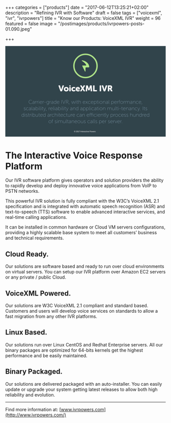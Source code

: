 +++
categories = ["products"]
date = "2017-06-12T13:25:21+02:00"
description = "Refining IVR with Software"
draft = false
tags = ["voicexml", "ivr", "ivrpowers"]
title = "Know our Products: VoiceXML IVR"
weight = 96
featured = false
image = "/postimages/products/ivrpowers-posts-01.090.jpeg"

+++

![VoiceXML IVR logo](/postimages/products/ivrpowers-posts-01.007.jpeg)

# The Interactive Voice Response Platform

Our IVR software platform gives operators and solution providers the ability to rapidly develop and deploy innovative voice applications from VoIP to PSTN networks.

This powerful IVR solution is fully compliant with the W3C’s VoiceXML 2.1 specification and is integrated with automatic speech recognition (ASR) and text-to-speech (TTS) software to enable advanced interactive services, and real-time calling applications.

It can be installed in common hardware or Cloud VM servers configurations, providing a highly scalable base system to meet all customers’ business and technical requirements.

## Cloud Ready.
Our solutions are software based and ready to run over cloud environments on virtual servers. You can setup our IVR platform over Amazon EC2 servers or any private / public Cloud.

## VoiceXML Powered.
Our solutions are W3C VoiceXML 2.1 compliant and standard based. Customers and users will develop voice services on standards to allow a fast migration from any other IVR platforms.

## Linux Based.
Our solutions run over Linux CentOS and Redhat Enterprise servers. All our binary packages are optimized for 64-bits kernels get the highest performance and be easily maintained.

## Binary Packaged.
Our solutions are delivered packaged with an auto-installer. You can easily update or upgrade your system getting latest releases to allow both high reliability and evolution.

---
Find more information at: [www.ivrpowers.com](http://www.ivrpowers.com/)
